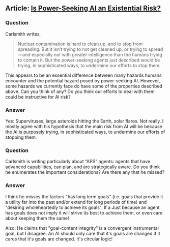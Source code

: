 ## Article: [Is Power-Seeking AI an Existential Risk?](https://www.josephcarlsmith.com/_files/ugd/5f37c1_5333aa0b7ff7461abc208b25bfc7df87.pdf)


### Question
Carlsmith writes,

> Nuclear contamination is hard to clean up, and to stop from spreading. But it isn’t trying to not get cleaned up, or trying to spread—and especially not with greater intelligence than the humans trying to contain it. But the power-seeking agents just described would be trying, in sophisticated ways, to undermine our efforts to stop them.

This appears to be an essential difference between many hazards humans encounter and the potential hazard posed by power-seeking AI. However, some hazards we currently face do have some of the properties described above. Can you think of any? Do you think our efforts to deal with them could be instructive for AI risk?

### Answer
Yes:  Superviruses, large asteroids hitting the Earth, solar flares.
Not really.  I mostly agree with his hypothesis that the main risk from AI will be because the AI is purposely trying, in sophisticated ways, to undermine our efforts of stopping them.

### Question
Carlsmith is writing particularly about “APS” agents: agents that have advanced capabilities, can plan, and are strategically aware. Do you think he enumerates the important considerations? Are there any that he missed?

### Answer
I think he misses the factors "has long term goals" (i.e. goals that provide it a utility far into the past and/or extend for long periods of time) and "desiring wholeheartedly to achieve its goals".  If a Just because an agent has goals does not imply it will strive its best to achieve them, or even care about keeping them the same!

Also:  He claims that "goal-content integrity" is a convergent instrumental goal, but I disagree.  An AI should only care that it's goals are changed if it cares that it's goals are changed.  It's circular logic!